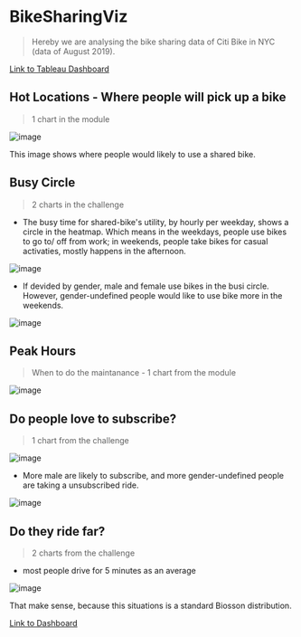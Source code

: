 # BikeSharingViz

> Hereby we are analysing the bike sharing data of Citi Bike in NYC (data of August 2019).

[Link to Tableau Dashboard](https://public.tableau.com/app/profile/joshua.hao/viz/NYCCitiBikeDashboard_16342888828030/D3?publish=yes)

## Hot Locations - Where people will pick up a bike

> 1 chart in the module

![image](https://user-images.githubusercontent.com/48306359/137713210-89053c60-6779-4e64-910c-e4c41ad0f337.png)

This image shows where people would likely to use a shared bike.

## Busy Circle

> 2 charts in the challenge

* The busy time for shared-bike's utility, by hourly per weekday, shows a circle in the heatmap. Which means in the weekdays, people use bikes to go to/ off from work; in weekends, people take bikes for casual activaties, mostly happens in the afternoon. 

![image](https://user-images.githubusercontent.com/48306359/137715474-5da2cdeb-f14e-47d5-a099-875ab038badd.png)

* If devided by gender, male and female use bikes in the busi circle. However, gender-undefined people would like to use bike more in the weekends. 

![image](https://user-images.githubusercontent.com/48306359/137715552-82b7b23b-6319-4544-b449-12c2c9d14867.png)

## Peak Hours

> When to do the maintanance - 1 chart from the module

![image](https://user-images.githubusercontent.com/48306359/137716838-26bd5ede-28bd-4278-a1f7-4b9c467610d1.png)

## Do people love to subscribe?

> 1 chart from the challenge 

![image](https://user-images.githubusercontent.com/48306359/137719423-869d5f53-b8d3-42be-8e97-8eb9bd617359.png)

* More male are likely to subscribe, and more gender-undefined people are taking a unsubscribed ride.

![image](https://user-images.githubusercontent.com/48306359/137719828-4eda1811-ac6d-4a90-b4f2-1d1b333ae6bb.png)

## Do they ride far?

> 2 charts from the challenge

* most people drive for 5 minutes as an average

![image](https://user-images.githubusercontent.com/48306359/137720176-3db6e84f-b2cb-4e08-b4f5-f3678ca971dc.png)

That make sense, because this situations is a standard Biosson distribution.

[Link to Dashboard](https://public.tableau.com/app/profile/joshua.hao/viz/NYCCitiBikeDashboard_16342888828030/D3?publish=yes)
